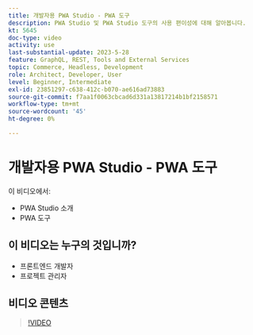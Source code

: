 ```yaml
---
title: 개발자용 PWA Studio - PWA 도구
description: PWA Studio 및 PWA Studio 도구의 사용 편이성에 대해 알아봅니다.
kt: 5645
doc-type: video
activity: use
last-substantial-update: 2023-5-28
feature: GraphQL, REST, Tools and External Services
topic: Commerce, Headless, Development
role: Architect, Developer, User
level: Beginner, Intermediate
exl-id: 23851297-c638-412c-b070-ae616ad73883
source-git-commit: f7aa1f0063cbcad6d331a13817214b1bf2158571
workflow-type: tm+mt
source-wordcount: '45'
ht-degree: 0%

---
```


# 개발자용 PWA Studio - PWA 도구

이 비디오에서:

- PWA Studio 소개
- PWA 도구

## 이 비디오는 누구의 것입니까?

- 프론트엔드 개발자
- 프로젝트 관리자

## 비디오 콘텐츠

>[!VIDEO](https://video.tv.adobe.com/v/35716?quality=12&learn=on)
